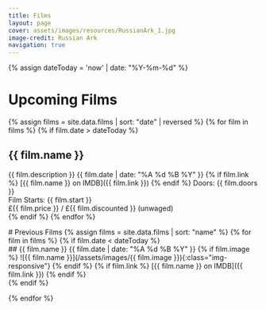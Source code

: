 ```yaml
---
title: Films
layout: page
cover: assets/images/resources/RussianArk_1.jpg
image-credit: Russian Ark
navigation: true
---
```


{% assign dateToday = 'now' | date: "%Y-%m-%d" %}

# Upcoming Films

{% assign films = site.data.films | sort: "date" | reversed  %}
{% for film in films %}
{% if film.date > dateToday  %}
## {{ film.name }}
{{ film.description }}
{{ film.date | date: "%A %d %B %Y" }}
{% if film.link %}
    [{{ film.name }} on IMDB]({{ film.link }})
{% endif %}
Doors: {{ film.doors }}  <br/>
Film Starts: {{ film.start }}  <br/>
£{{ film.price }} / £{{ film.discounted }} (unwaged)  
{% endif %}
{% endfor %}


<div id="past-films" markdown="1">
# Previous Films
{% assign films = site.data.films | sort: "name" %}
{% for film in films %}
{% if film.date < dateToday  %}
<div class="film-item" markdown="1">
## {{ film.name }}
{{ film.date | date: "%A %d %B %Y" }}
{% if film.image %}
![{{ film.name }}](/assets/images/{{ film.image }}){:class="img-responsive"}
{% endif %}
{% if film.link %}
[{{ film.name }} on IMDB]({{ film.link }})
{% endif %}
</div>
{% endif %}

{% endfor %}
</div>
